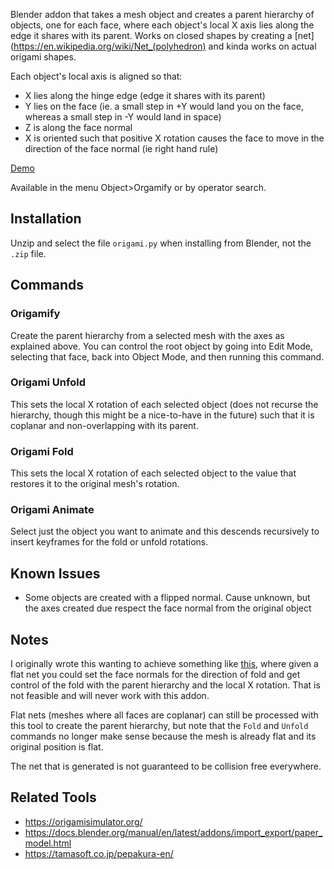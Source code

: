 Blender addon that takes a mesh object and creates a parent hierarchy of objects, one for each face, where each object's local X axis lies along the edge it shares with its parent. Works on closed shapes by creating a [net](https://en.wikipedia.org/wiki/Net_(polyhedron) and kinda works on actual origami shapes.

Each object's local axis is aligned so that:

  - X lies along the hinge edge (edge it shares with its parent)
  - Y lies on the face (ie. a small step in +Y would land you on the face, whereas a small step in -Y would land in space)
  - Z is along the face normal
  - X is oriented such that positive X rotation causes the face to move in the direction of the face normal (ie right hand rule)

[Demo](https://youtu.be/28FP0Ip6860)

Available in the menu Object>Orgamify or by operator search.

## Installation

Unzip and select the file `origami.py` when installing from Blender, not the `.zip` file.

## Commands

### Origamify

Create the parent hierarchy from a selected mesh with the axes as explained above. You can control the root object by going into Edit Mode, selecting that face, back into Object Mode, and then running this command.

### Origami Unfold

This sets the local X rotation of each selected object (does not recurse the hierarchy, though this might be a nice-to-have in the future) such that it is coplanar and non-overlapping with its parent.

### Origami Fold

This sets the local X rotation of each selected object to the value that restores it to the original mesh's rotation.

### Origami Animate

Select just the object you want to animate and this descends recursively to insert keyframes for the fold or unfold rotations.

## Known Issues

  - Some objects are created with a flipped normal. Cause unknown, but the axes created due respect the face normal from the original object

## Notes

I originally wrote this wanting to achieve something like [this](https://origamisimulator.org/), where given a flat net you could set the face normals for the direction of fold and get control of the fold with the parent hierarchy and the local X rotation. That is not feasible and will never work with this addon.

Flat nets (meshes where all faces are coplanar) can still be processed with this tool to create the parent hierarchy, but note that the `Fold` and `Unfold` commands no longer make sense because the mesh is already flat and its original position is flat.

The net that is generated is not guaranteed to be collision free everywhere.

## Related Tools

  - <https://origamisimulator.org/>
  - <https://docs.blender.org/manual/en/latest/addons/import_export/paper_model.html>
  - <https://tamasoft.co.jp/pepakura-en/>
